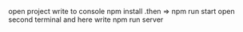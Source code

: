 open project
write to console npm install
.then => npm run start
open second terminal 
and here write npm run server
